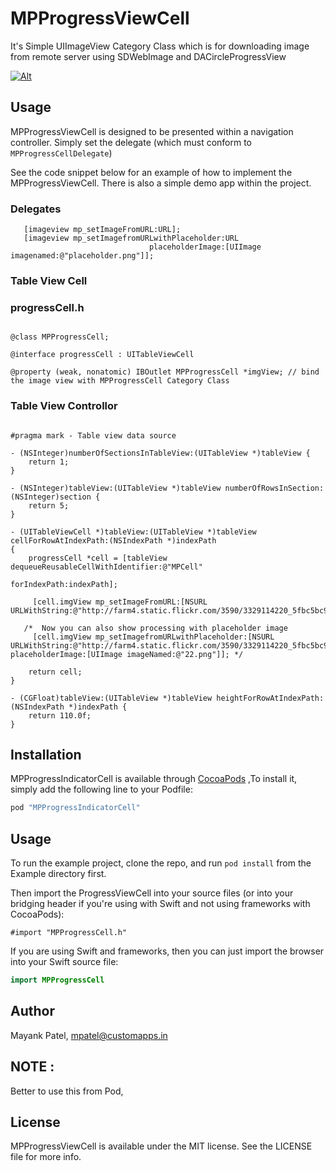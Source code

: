 # MPProgressViewCell
It's Simple UIImageView Category Class which is for downloading image from remote server using SDWebImage and DACircleProgressView 

[![Alt][screenshot1_thumb]][screenshot1]

[screenshot1_thumb]: https://github.com/mpatelCAS/MPProgressViewCell/blob/master/ScreenShots/Simulator%20Screen%20Shot%20Dec%2030%2C%202015%2C%2011.42.09%20AM.png
[screenshot1]: https://github.com/mpatelCAS/MPProgressViewCell/blob/master/ScreenShots/Simulator%20Screen%20Shot%20Dec%2030%2C%202015%2C%2011.42.09%20AM.png


## Usage

MPProgressViewCell is designed to be presented within a navigation controller. Simply set the delegate (which must conform to `MPProgressCellDelegate`) 

See the code snippet below for an example of how to implement the MPProgressViewCell. There is also a simple demo app within the project.

###  Delegates

```obj-c
   [imageview mp_setImageFromURL:URL];
   [imageview mp_setImagefromURLwithPlaceholder:URL
                               placeholderImage:[UIImage imagenamed:@"placeholder.png"]];
```


### Table View Cell

### progressCell.h

```obj-c

@class MPProgressCell;

@interface progressCell : UITableViewCell

@property (weak, nonatomic) IBOutlet MPProgressCell *imgView; // bind the image view with MPProgressCell Category Class

```

###  Table View Controllor 

```obj-c

#pragma mark - Table view data source

- (NSInteger)numberOfSectionsInTableView:(UITableView *)tableView {
    return 1;
}

- (NSInteger)tableView:(UITableView *)tableView numberOfRowsInSection:(NSInteger)section {
    return 5;
}

- (UITableViewCell *)tableView:(UITableView *)tableView cellForRowAtIndexPath:(NSIndexPath *)indexPath
{
    progressCell *cell = [tableView dequeueReusableCellWithIdentifier:@"MPCell"
                                                     forIndexPath:indexPath];
                                                     
     [cell.imgView mp_setImageFromURL:[NSURL URLWithString:@"http://farm4.static.flickr.com/3590/3329114220_5fbc5bc92b.jpg"]];

   /*  Now you can also show processing with placeholder image
     [cell.imgView mp_setImagefromURLwithPlaceholder:[NSURL URLWithString:@"http://farm4.static.flickr.com/3590/3329114220_5fbc5bc92b.jpg"] placeholderImage:[UIImage imageNamed:@"22.png"]]; */
   
    return cell;
}

- (CGFloat)tableView:(UITableView *)tableView heightForRowAtIndexPath:(NSIndexPath *)indexPath {
    return 110.0f;
}

```

## Installation

MPProgressIndicatorCell is available through [CocoaPods](http://cocoapods.org) ,To install it, simply add the following line to your Podfile:

```ruby
pod "MPProgressIndicatorCell"
```


## Usage

To run the example project, clone the repo, and run `pod install` from the Example directory first.

Then import the ProgressViewCell into your source files (or into your bridging header if you're using with Swift and not using frameworks with CocoaPods):

```obj-c
#import "MPProgressCell.h"
```

If you are using Swift and frameworks, then you can just import the browser into your Swift source file:

```swift
import MPProgressCell
```


## Author

Mayank Patel, mpatel@customapps.in

## NOTE : 

Better to use this from Pod,

## License

MPProgressViewCell is available under the MIT license. See the LICENSE file for more info.
